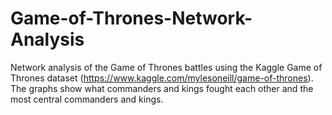 # Game-of-Thrones-Network-Analysis

Network analysis of the Game of Thrones battles using the Kaggle Game of Thrones dataset (https://www.kaggle.com/mylesoneill/game-of-thrones). The graphs show what commanders and kings fought each other and the most central commanders and kings. 
